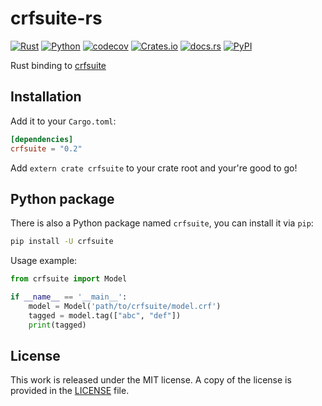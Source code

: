 # crfsuite-rs

[![Rust](https://github.com/bosondata/crfsuite-rs/workflows/Rust/badge.svg)](https://github.com/bosondata/crfsuite-rs/actions?query=workflow%3ARust)
[![Python](https://github.com/bosondata/crfsuite-rs/workflows/Python/badge.svg)](https://github.com/bosondata/crfsuite-rs/actions?query=workflow%3APython)
[![codecov](https://codecov.io/gh/bosondata/crfsuite-rs/branch/master/graph/badge.svg)](https://codecov.io/gh/bosondata/crfsuite-rs)
[![Crates.io](https://img.shields.io/crates/v/crfsuite.svg)](https://crates.io/crates/crfsuite)
[![docs.rs](https://docs.rs/crfsuite/badge.svg)](https://docs.rs/crfsuite/)
[![PyPI](https://img.shields.io/pypi/v/crfsuite)](https://pypi.org/project/crfsuite)

Rust binding to [crfsuite](https://github.com/chokkan/crfsuite)

## Installation

Add it to your ``Cargo.toml``:

```toml
[dependencies]
crfsuite = "0.2"
```

Add ``extern crate crfsuite`` to your crate root and your're good to go!

## Python package

There is also a Python package named `crfsuite`, you can install it via `pip`:

```bash
pip install -U crfsuite
```

Usage example:

```python
from crfsuite import Model

if __name__ == '__main__':
    model = Model('path/to/crfsuite/model.crf')
    tagged = model.tag(["abc", "def"])
    print(tagged)
```

## License

This work is released under the MIT license. A copy of the license is provided in the [LICENSE](./LICENSE) file.

